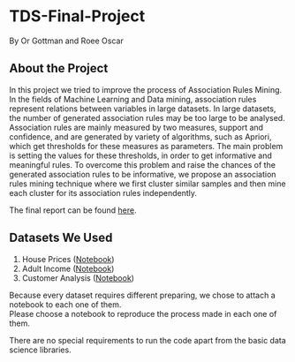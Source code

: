 # TDS-Final-Project
By Or Gottman and Roee Oscar

## About the Project
In this project we tried to improve the process of Association Rules Mining. 
In the fields of Machine Learning and Data mining, association rules represent relations between variables in large datasets.
In large datasets, the number of generated association rules may be too large to be analysed.  
Association rules are mainly measured by two measures, support and confidence, and are generated by variety of algorithms, such as Apriori, which get thresholds for these measures as parameters. 
The main problem is setting the values for these thresholds, in order to get informative and meaningful rules.
To overcome this problem and raise the chances of the generated association rules to be informative, we propose an association rules mining technique where we first cluster similar samples and then mine each cluster for its association rules independently.

The final report can be found [here](https://github.com/or-gottman/TDS-Final-Project/blob/master/Mining%20Rare%20Association%20Rules%20-%20TDS%20Final%20Project%20Report.pdf).

## Datasets We Used
1. House Prices ([Notebook](https://github.com/or-gottman/TDS-Final-Project/blob/master/House%20Prices.ipynb))
2. Adult Income ([Notebook](https://github.com/or-gottman/TDS-Final-Project/blob/master/Adult%20Income.ipynb))
3. Customer Analysis ([Notebook](https://github.com/or-gottman/TDS-Final-Project/blob/master/Customers.ipynb))

Because every dataset requires different preparing, we chose to attach a notebook to each one of them.  
Please choose a notebook to reproduce the process made in each one of them.

There are no special requirements to run the code apart from the basic data science libraries.
